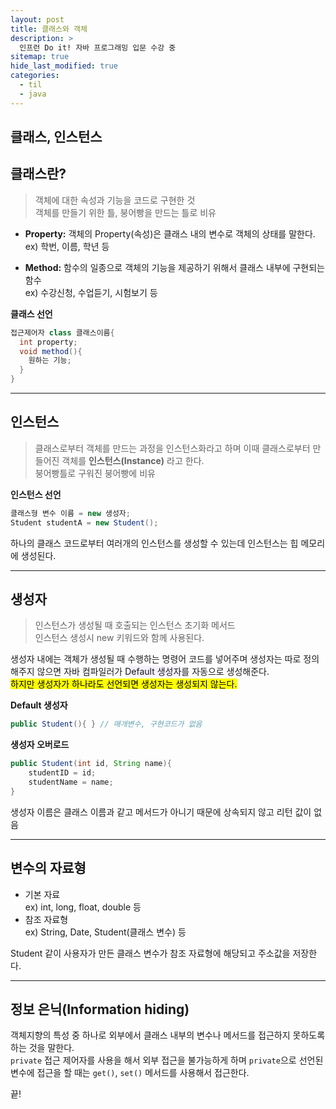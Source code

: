 ```yaml
---
layout: post
title: 클래스와 객체
description: >
  인프런 Do it! 자바 프로그래밍 입문 수강 중
sitemap: true
hide_last_modified: true
categories:
  - til
  - java
---
```


## 클래스, 인스턴스

## 클래스란?

>객체에 대한 속성과 기능을 코드로 구현한 것<br>
>객체를 만들기 위한 틀, 붕어빵을 만드는 틀로 비유

- __Property:__ 객체의 Property(속성)은 클래스 내의 변수로 객체의 상태를 말한다.<br>
ex) 학번, 이름, 학년 등

- __Method:__ 함수의 일종으로 객체의 기능을 제공하기 위해서 클래스 내부에 구현되는 함수<br>
ex) 수강신청, 수업듣기, 시험보기 등

__클래스 선언__

```java
접근제어자 class 클래스이름{
  int property;
  void method(){
    원하는 기능;
  }
}
```
---

## 인스턴스
>클래스로부터 객체를 만드는 과정을 인스턴스화라고 하며
>이때 클래스로부터 만들어진 객체를 __인스턴스(Instance)__ 라고 한다.<br>
>붕어빵틀로 구워진 붕어빵에 비유

__인스턴스 선언__
```java
클래스형 변수 이름 = new 생성자;
Student studentA = new Student();
```
하나의 클래스 코드로부터 여러개의 인스턴스를 생성할 수 있는데 인스턴스는 힙 메모리에 생성된다.
<br>

---

## 생성자
>인스턴스가 생성될 때 호출되는 인스턴스 초기화 메서드<br>
>인스턴스 생성시 new 키워드와 함께 사용된다.

생성자 내에는 객체가 생성될 때 수행하는 명령어 코드를 넣어주며 생성자는 따로 정의해주지 않으면 자바 컴파일러가 <span style='background-color: #f5f0ff'>Default 생성자</span>를 자동으로 생성해준다.<br>
<mark>하지만 생성자가 하나라도 선언되면 생성자는 생성되지 않는다.</mark>


__Default 생성자__
```JAVA
public Student(){ } // 매개변수, 구현코드가 없음
```

__생성자 오버로드__

```java
public Student(int id, String name){
	studentID = id;
	studentName = name;
}
```

생성자 이름은 클래스 이름과 같고 메서드가 아니기 때문에 상속되지 않고 리턴 값이 없음
<br>

---

## 변수의 자료형
- 기본 자료<br>
ex) int, long, float, double 등
- 참조 자료형<br>
ex) String, Date, Student(클래스 변수) 등<br>

Student 같이 사용자가 만든 클래스 변수가 참조 자료형에 해당되고 주소값을 저장한다.
<br>

---

## 정보 은닉(Information hiding)
객체지향의 특성 중 하나로 외부에서 클래스 내부의 변수나 메서드를 접근하지 못하도록 하는 것을 말한다.<br>
`private` 접근 제어자를 사용을 해서 외부 접근을 불가능하게 하며 `private`으로 선언된 변수에 접근을 할 때는 `get()`, `set()` 메서드를 사용해서 접근한다.

끝!
